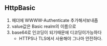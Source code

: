 ## HttpBasic

1. 헤더에 WWWW-Authenticate 추가해서보내줌
2. value값은 Basic realm의 이름으로
3. base64로 인코딩이 되기때문에 디코딩이가능하다
    * HTTPS나 TLS에서 사용해야 그나마 안전하다.


